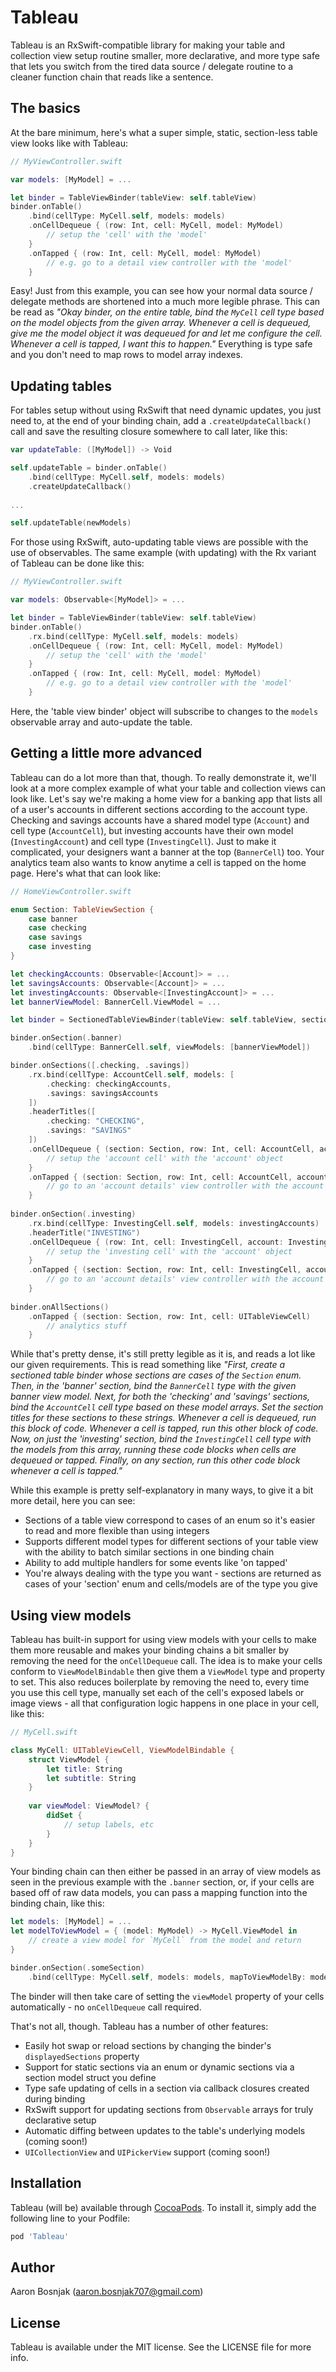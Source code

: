 # Tableau

Tableau is an RxSwift-compatible library for making your table and collection view setup routine smaller, more declarative, and more type safe that lets you switch from the tired data source / delegate routine to a cleaner function chain that reads like a sentence.

## The basics
At the bare minimum, here's what a super simple, static, section-less table view looks like with Tableau:

```swift
// MyViewController.swift

var models: [MyModel] = ...

let binder = TableViewBinder(tableView: self.tableView)
binder.onTable()
    .bind(cellType: MyCell.self, models: models)
    .onCellDequeue { (row: Int, cell: MyCell, model: MyModel)
        // setup the 'cell' with the 'model'
    }
    .onTapped { (row: Int, cell: MyCell, model: MyModel)
        // e.g. go to a detail view controller with the 'model'
    }
```

Easy! Just from this example, you can see how your normal data source / delegate methods are shortened into a much more legible phrase. This can be read as *"Okay binder, on the entire table, bind the `MyCell` cell type based on the model objects from the given array. Whenever a cell is dequeued, give me the model object it was dequeued for and let me configure the cell. Whenever a cell is tapped, I want this to happen."* Everything is type safe and you don't need to map rows to model array indexes.

## Updating tables

For tables setup without using RxSwift that need dynamic updates, you just need to, at the end of your binding chain, add a `.createUpdateCallback()` call and save the resulting closure somewhere to call later, like this:

```swift
var updateTable: ([MyModel]) -> Void

self.updateTable = binder.onTable()
    .bind(cellType: MyCell.self, models: models)
    .createUpdateCallback()
    
...

self.updateTable(newModels)
```

For those using RxSwift, auto-updating table views are possible with the use of observables. The same example (with updating) with the Rx variant of Tableau can be done like this:

```swift
// MyViewController.swift

var models: Observable<[MyModel]> = ...

let binder = TableViewBinder(tableView: self.tableView)
binder.onTable()
    .rx.bind(cellType: MyCell.self, models: models)
    .onCellDequeue { (row: Int, cell: MyCell, model: MyModel)
        // setup the 'cell' with the 'model'
    }
    .onTapped { (row: Int, cell: MyCell, model: MyModel)
        // e.g. go to a detail view controller with the 'model'
    }
```

Here, the 'table view binder' object will subscribe to changes to the `models` observable array and auto-update the table.

## Getting a little more advanced

Tableau can do a lot more than that, though. To really demonstrate it, we'll look at a more complex example of what your table and collection views can look like. Let's say we're making a home view for a banking app that lists all of a user's accounts in different sections according to the account type. Checking and savings accounts have a shared model type (`Account`) and cell type (`AccountCell`),  but investing accounts have their own model (`InvestingAccount`) and cell type (`InvestingCell`). Just to make it complicated, your designers want a banner at the top (`BannerCell`) too. Your analytics team also wants to know anytime a cell is tapped on the home page. Here's what that can look like:

```swift
// HomeViewController.swift

enum Section: TableViewSection {
    case banner
    case checking
    case savings
    case investing
}

let checkingAccounts: Observable<[Account]> = ...
let savingsAccounts: Observable<[Account]> = ...
let investingAccounts: Observable<[InvestingAccount]> = ...
let bannerViewModel: BannerCell.ViewModel = ...

let binder = SectionedTableViewBinder(tableView: self.tableView, sectionedBy: Section.self)

binder.onSection(.banner)
    .bind(cellType: BannerCell.self, viewModels: [bannerViewModel])

binder.onSections([.checking, .savings])
    .rx.bind(cellType: AccountCell.self, models: [
        .checking: checkingAccounts,
        .savings: savingsAccounts
    ])
    .headerTitles([
        .checking: "CHECKING",
        .savings: "SAVINGS"
    ])
    .onCellDequeue { (section: Section, row: Int, cell: AccountCell, account: Account) in
        // setup the 'account cell' with the 'account' object
    }
    .onTapped { (section: Section, row: Int, cell: AccountCell, account: Account) in
        // go to an 'account details' view controller with the account
    }
    
binder.onSection(.investing)
    .rx.bind(cellType: InvestingCell.self, models: investingAccounts)
    .headerTitle("INVESTING")
    .onCellDequeue { (row: Int, cell: InvestingCell, account: InvestingAccount) in
        // setup the 'investing cell' with the 'account' object
    }
    .onTapped { (section: Section, row: Int, cell: InvestingCell, account: InvestingAccount) in
        // go to an 'account details' view controller with the account
    }
    
binder.onAllSections()
    .onTapped { (section: Section, row: Int, cell: UITableViewCell)
        // analytics stuff
    }
```

While that's pretty dense, it's still pretty legible as it is, and reads a lot like our given requirements. This is read something like *"First, create a sectioned table binder whose sections are cases of the `Section` enum. Then, in the 'banner' section, bind the `BannerCell` type with the given banner view model. Next, for both the 'checking' and 'savings' sections, bind the `AccountCell` cell type based on these model arrays. Set the section titles for these sections to these strings. Whenever a cell is dequeued, run this block of code. Whenever a cell is tapped, run this other block of code. Now, on just the 'investing' section, bind the `InvestingCell` cell type with the models from this array, running these code blocks when cells are dequeued or tapped. Finally, on any section, run this other code block whenever a cell is tapped."*

While this example is pretty self-explanatory in many ways, to give it a bit more detail, here you can see:
- Sections of a table view correspond to cases of an enum so it's easier to read and more flexible than using integers
- Supports different model types for different sections of your table view with the ability to batch similar sections in one binding chain
- Ability to add multiple handlers for some events like 'on tapped'
- You're always dealing with the type you want - sections are returned as cases of your 'section' enum and cells/models are of the type you give

## Using view models

Tableau has built-in support for using view models with your cells to make them more reusable and makes your binding chains a bit smaller by removing the need for the `onCellDequeue` call. The idea is to make your cells conform to `ViewModelBindable` then give them a `ViewModel` type and property to set. This also reduces boilerplate by removing the need to, every time you use this cell type, manually set each of the cell's exposed labels or image views - all that configuration logic happens in one place in your cell, like this:

```swift
// MyCell.swift

class MyCell: UITableViewCell, ViewModelBindable {
    struct ViewModel {
        let title: String
        let subtitle: String
    }
    
    var viewModel: ViewModel? {
        didSet {
            // setup labels, etc
        }
    }
}
```
Your binding chain can then either be passed in an array of view models as seen in the previous example with the `.banner` section, or, if your cells are based off of raw data models, you can pass a mapping function into the binding chain, like this:

```swift
let models: [MyModel] = ...
let modelToViewModel = { (model: MyModel) -> MyCell.ViewModel in
    // create a view model for `MyCell` from the model and return
}

binder.onSection(.someSection)
    .bind(cellType: MyCell.self, models: models, mapToViewModelBy: modelToViewModel)
```
The binder will then take care of setting the `viewModel` property of your cells automatically - no `onCellDequeue` call required.

That's not all, though. Tableau has a number of other features:
- Easily hot swap or reload sections by changing the binder's `displayedSections` property
- Support for static sections via an enum or dynamic sections via a section model struct you define
- Type safe updating of cells in a section via callback closures created during binding
- RxSwift support for updating sections from `Observable` arrays for truly declarative setup
- Automatic diffing between updates to the table's underlying models (coming soon!)
- `UICollectionView` and `UIPickerView` support (coming soon!)

## Installation

Tableau (will be) available through [CocoaPods](http://cocoapods.org). To install
it, simply add the following line to your Podfile:

```ruby
pod 'Tableau'
```

## Author

Aaron Bosnjak (aaron.bosnjak707@gmail.com)

## License

Tableau is available under the MIT license. See the LICENSE file for more info.
